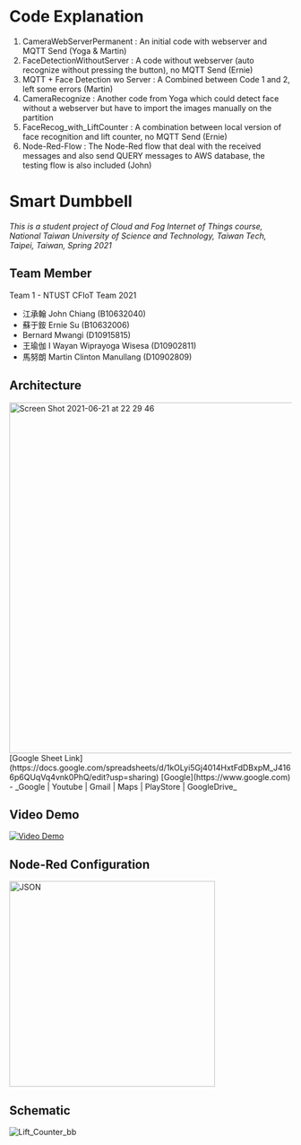 # Code Explanation
1. CameraWebServerPermanent : An initial code with webserver and MQTT Send (Yoga & Martin)
2. FaceDetectionWithoutServer : A code without webserver (auto recognize without pressing the button), no MQTT Send (Ernie)
3. MQTT + Face Detection wo Server : A Combined between Code 1 and 2, left some errors (Martin)
4. CameraRecognize : Another code from Yoga which could detect face without a webserver but have to import the images manually on the partition
5. FaceRecog_with_LiftCounter : A combination between local version of face recognition and lift counter, no MQTT Send (Ernie)
6. Node-Red-Flow : The Node-Red flow that deal with the received messages and also send QUERY messages to AWS database, the testing flow is also included (John)

# Smart Dumbbell
*This is a student project of Cloud and Fog Internet of Things course, National Taiwan University of Science and Technology, Taiwan Tech, Taipei, Taiwan, Spring 2021*

## Team Member
Team 1 - NTUST CFIoT Team 2021
- 江承翰 John Chiang (B10632040)
- 蘇于銨 Ernie Su (B10632006)
- Bernard Mwangi (D10915815)
-  王瑜伽 I Wayan Wiprayoga Wisesa (D10902811)
- 馬努朗 Martin Clinton Manullang (D10902809)

## Architecture
<img width="626" alt="Screen Shot 2021-06-21 at 22 29 46" src="https://user-images.githubusercontent.com/22334778/122779222-40680c00-d2e0-11eb-9180-9c5c9d0c9125.png">
[Google Sheet Link](https://docs.google.com/spreadsheets/d/1kOLyi5Gj4014HxtFdDBxpM_J4166p6QUqVq4vnk0PhQ/edit?usp=sharing)
	[Google](https://www.google.com) - _Google | Youtube | Gmail | Maps | PlayStore | GoogleDrive_


## Video Demo
[![Video Demo](https://img.youtube.com/vi/8GxmKBJc71A/0.jpg)](https://www.youtube.com/watch?v=8GxmKBJc71A)

## Node-Red Configuration
<img width="367" alt="JSON" src="https://user-images.githubusercontent.com/22334778/122839666-0d973580-d32b-11eb-9dc9-df9bfd46b001.png">

## Schematic
![Lift_Counter_bb](https://user-images.githubusercontent.com/22334778/122847497-63bfa500-d33a-11eb-815f-ab26f2bb14fb.jpg)





